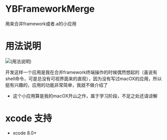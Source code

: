# YBFrameworkMerge
用来合并framework或者.a的小应用

# 用法说明
![(用法说明)](http://7xt3dd.com1.z0.glb.clouddn.com/YBFrameworkMergeUserGuide.png)

开发这样一个应用是我在合并framework终端操作的时候偶然想起的（虽说有shell命令，可是总没有可视界面来的直观），因为没有写过macOX的应用，所以挺有兴趣的，应用的功能非常简单，我就不做介绍了

* 这个小应用算是我的macOX开山之作，属于学习阶段，不足之处还请谅解

# xcode 支持
* xcode 8.0+  
